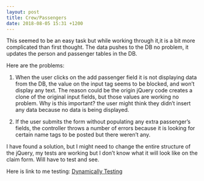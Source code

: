 ```yaml
---
layout: post
title: Crew/Passengers
date: 2018-08-05 15:31 +1200
---
```


This seemed to be an easy task but while working through it,it is a bit more complicated than first thought. The data pushes to the DB no problem, it updates the person and passenger tables in the DB. 

Here are the problems:

1)	When the user clicks on the add passenger field it is not displaying data from the DB, the value on the input tag seems to be blocked, and won’t display any text. The reason could be the origin jQuery code creates a clone of the original input fields, but those values are working no problem. Why is this important? the user might think they didn’t insert any data because no data is being displayed.

2)	If the user submits the form without populating any extra passenger’s fields, the controller throws a number of errors because it is looking for certain name tags to be posted but there weren’t any.

I have found a solution, but I might need to change the entire structure of the jQuery, my tests are working but I don’t know what it will look like on the claim form. Will have to test and see. 

Here is link to me testing: <a href="http://kate.ict.op.ac.nz/~se17group1/Development/AlbertTesting/testing/index1.php"> Dynamically Testing</a>         


